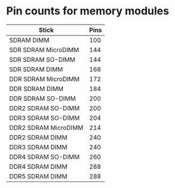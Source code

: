 # Pin counts for memory modules
Stick | Pins
-- | - 
SDRAM DIMM | 100
SDR SDRAM MicroDIMM | 144
SDR SDRAM SO-DIMM | 144
SDR SDRAM DIMM | 168
DDR SDRAM MicroDIMM | 172
DDR SDRAM DIMM | 184
DDR SDRAM SO-DIMM | 200
DDR2 SDRAM SO-DIMM | 200
DDR3 SDRAM SO-DIMM | 204
DDR2 SDRAM MicroDIMM | 214
DDR2 SDRAM DIMM | 240
DDR3 SDRAM DIMM | 240
DDR4 SDRAM SO-DIMM | 260
DDR4 SDRAM DIMM | 288
DDR5 SDRAM DIMM | 288
